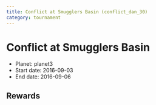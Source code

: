 ```yaml
---
title: Conflict at Smugglers Basin (conflict_dan_30)
category: tournament
---
```

# Conflict at Smugglers Basin

  * Planet: planet3
  * Start date: 2016-09-03
  * End date: 2016-09-06

## Rewards


